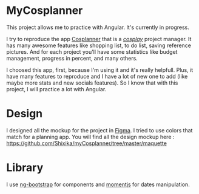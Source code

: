 # MyCosplanner

This project allows me to practice with Angular. It's currently in progress.

I try to reproduce the app <a href="http://www.cosplanner.net/" alt="Cosplanner website - new tab" target="_blank">Cosplanner</a> that is a <a href="https://en.wikipedia.org/wiki/Cosplay" alt="Cosplay definition - new tab" target="_blank">_cosplay_</a> project manager. It has many awesome features like shopping list, to do list, saving reference pictures. And for each project you'll have some statistics like budget management, progress in percent, and many others.

I choosed this app, first, because I'm using it and it's really helpfull. Plus, it have many features to reproduce and I have a lot of new one to add (like maybe more stats and new socials features). So I know that with this project, I will practice a lot with Angular.

# Design

I designed all the mockup for the project in [Figma](https://www.figma.com/). I tried to use colors that match for a planning app.
You will find all the design mockup here : https://github.com/Shixika/myCosplanner/tree/master/maquette

# Library

I use [ng-bootstrap](https://ng-bootstrap.github.io/) for components and [momentjs](https://momentjs.com/) for dates manipulation.
